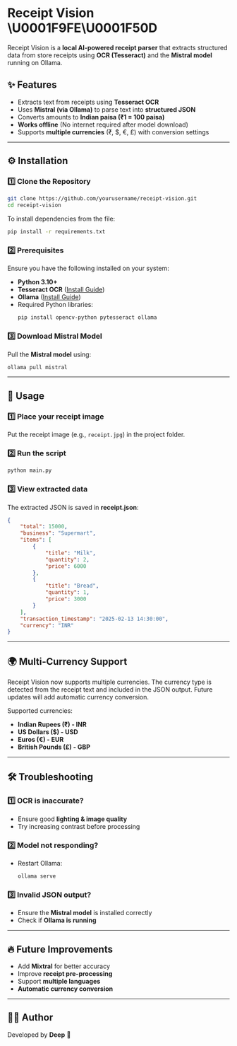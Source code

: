 # Receipt Vision \U0001F9FE\U0001F50D  

Receipt Vision is a **local AI-powered receipt parser** that extracts structured data from store receipts using **OCR (Tesseract)** and the **Mistral model** running on Ollama.  

## ✨ Features  
- Extracts text from receipts using **Tesseract OCR**  
- Uses **Mistral (via Ollama)** to parse text into **structured JSON**  
- Converts amounts to **Indian paisa (₹1 = 100 paisa)**  
- **Works offline** (No internet required after model download)  
- Supports **multiple currencies** (₹, $, €, £) with conversion settings  

---  

## ⚙️ Installation  

### 1️⃣ Clone the Repository  
```bash  
git clone https://github.com/yourusername/receipt-vision.git  
cd receipt-vision  
```  

To install dependencies from the file:  
```bash  
pip install -r requirements.txt  
```  

### 2️⃣ Prerequisites  
Ensure you have the following installed on your system:  
- **Python 3.10+**  
- **Tesseract OCR** ([Install Guide](https://github.com/tesseract-ocr/tesseract))  
- **Ollama** ([Install Guide](https://ollama.com))  
- Required Python libraries:  
  ```bash  
  pip install opencv-python pytesseract ollama  
  ```  

### 3️⃣ Download Mistral Model  
Pull the **Mistral model** using:  
```bash  
ollama pull mistral  
```  
---

## 🚀 Usage  

### 1️⃣ Place your receipt image  
Put the receipt image (e.g., `receipt.jpg`) in the project folder.  

### 2️⃣ Run the script  
```bash  
python main.py  
```  

### 3️⃣ View extracted data  
The extracted JSON is saved in **receipt.json**:  
```json  
{  
    "total": 15000,  
    "business": "Supermart",  
    "items": [  
        {  
            "title": "Milk",  
            "quantity": 2,  
            "price": 6000  
        },  
        {  
            "title": "Bread",  
            "quantity": 1,  
            "price": 3000  
        }  
    ],  
    "transaction_timestamp": "2025-02-13 14:30:00",  
    "currency": "INR"  
}  
```  

---  

## 🌍 Multi-Currency Support  
Receipt Vision now supports multiple currencies. The currency type is detected from the receipt text and included in the JSON output. Future updates will add automatic currency conversion.  

Supported currencies:  
- **Indian Rupees (₹) - INR**  
- **US Dollars ($) - USD**  
- **Euros (€) - EUR**  
- **British Pounds (£) - GBP**  

---  

## 🛠️ Troubleshooting  
### **1️⃣ OCR is inaccurate?**  
- Ensure good **lighting & image quality**  
- Try increasing contrast before processing  

### **2️⃣ Model not responding?**  
- Restart Ollama:  
  ```bash  
  ollama serve  
  ```  

### **3️⃣ Invalid JSON output?**  
- Ensure the **Mistral model** is installed correctly  
- Check if **Ollama is running**  

---  


## 🔥 Future Improvements  
- Add **Mixtral** for better accuracy  
- Improve **receipt pre-processing**  
- Support **multiple languages**  
- **Automatic currency conversion**  

---  

## 👨‍💻 Author  
Developed by **Deep** 🚀  


